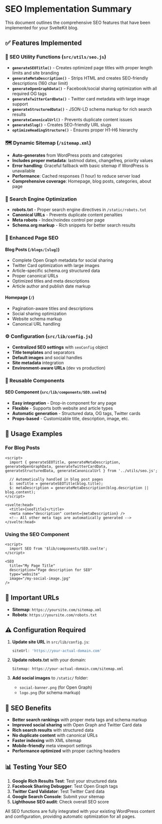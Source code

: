 # SEO Implementation Summary

This document outlines the comprehensive SEO features that have been implemented for your SvelteKit blog.

## ✅ Features Implemented

### 🔧 SEO Utility Functions (`src/utils/seo.js`)
- **`generateSEOTitle()`** - Creates optimized page titles with proper length limits and site branding
- **`generateMetaDescription()`** - Strips HTML and creates SEO-friendly descriptions (160 char limit)  
- **`generateOpenGraphData()`** - Facebook/social sharing optimization with all required OG tags
- **`generateTwitterCardData()`** - Twitter card metadata with large image support
- **`generateStructuredData()`** - JSON-LD schema markup for rich search results
- **`generateCanonicalUrl()`** - Prevents duplicate content issues
- **`generateSlug()`** - Creates SEO-friendly URL slugs
- **`optimizeHeadingStructure()`** - Ensures proper H1-H6 hierarchy

### 🗺️ Dynamic Sitemap (`/sitemap.xml`)
- **Auto-generates** from WordPress posts and categories
- **Includes proper metadata**: lastmod dates, changefreq, priority values
- **Error handling**: Graceful fallback with basic sitemap if WordPress is unavailable
- **Performance**: Cached responses (1 hour) to reduce server load
- **Comprehensive coverage**: Homepage, blog posts, categories, about page

### 🤖 Search Engine Optimization
- **robots.txt** - Proper search engine directives in `/static/robots.txt`
- **Canonical URLs** - Prevents duplicate content penalties
- **Meta robots** - Index/noindex control per page
- **Schema.org markup** - Rich snippets for better search results

### 📄 Enhanced Page SEO

#### Blog Posts (`/blogs/[slug]`)
- Complete Open Graph metadata for social sharing
- Twitter Card optimization with large images
- Article-specific schema.org structured data
- Proper canonical URLs
- Optimized titles and meta descriptions
- Article author and publish date markup

#### Homepage (`/`)
- Pagination-aware titles and descriptions
- Social sharing optimization
- Website schema markup
- Canonical URL handling

### ⚙️ Configuration (`src/lib/config.js`)
- **Centralized SEO settings** with `seoConfig` object
- **Title templates** and separators
- **Default images** and social handles
- **Site metadata** integration
- **Environment-aware URLs** (dev vs production)

### 🧩 Reusable Components

#### SEO Component (`src/lib/components/SEO.svelte`)
- **Easy integration** - Drop-in component for any page
- **Flexible** - Supports both website and article types
- **Automatic generation** - Structured data, OG tags, Twitter cards
- **Props-based** - Customizable title, description, image, etc.

## 🚀 Usage Examples

### For Blog Posts
```svelte
<script>
  import { generateSEOTitle, generateMetaDescription, generateOpenGraphData, generateTwitterCardData, generateStructuredData, generateCanonicalUrl } from '../utils/seo.js';
  
  // Automatically handled in blog post pages
  $: seoTitle = generateSEOTitle(blog.title);
  $: metaDescription = generateMetaDescription(blog.description || blog.content);
</script>

<svelte:head>
  <title>{seoTitle}</title>
  <meta name="description" content={metaDescription} />
  <!-- All other meta tags are automatically generated -->
</svelte:head>
```

### Using the SEO Component
```svelte
<script>
  import SEO from '$lib/components/SEO.svelte';
</script>

<SEO 
  title="My Page Title"
  description="Page description for SEO"
  type="website"
  image="/my-social-image.jpg"
/>
```

## 🔗 Important URLs

- **Sitemap**: `https://yoursite.com/sitemap.xml`
- **Robots**: `https://yoursite.com/robots.txt`

## ⚠️ Configuration Required

1. **Update site URL** in `src/lib/config.js`:
   ```js
   siteUrl: 'https://your-actual-domain.com'
   ```

2. **Update robots.txt** with your domain:
   ```
   Sitemap: https://your-actual-domain.com/sitemap.xml
   ```

3. **Add social images** to `/static/` folder:
   - `social-banner.png` (for Open Graph)
   - `logo.png` (for schema markup)

## 🎯 SEO Benefits

- **Better search rankings** with proper meta tags and schema markup
- **Improved social sharing** with Open Graph and Twitter Card data
- **Rich search results** with structured data
- **No duplicate content** with canonical URLs
- **Faster indexing** with XML sitemap
- **Mobile-friendly** meta viewport settings
- **Performance optimized** with proper caching headers

## 📊 Testing Your SEO

1. **Google Rich Results Test**: Test your structured data
2. **Facebook Sharing Debugger**: Test Open Graph tags
3. **Twitter Card Validator**: Test Twitter Card data
4. **Google Search Console**: Submit your sitemap
5. **Lighthouse SEO audit**: Check overall SEO score

All SEO functions are fully integrated with your existing WordPress content and configuration, providing automatic optimization for all pages.